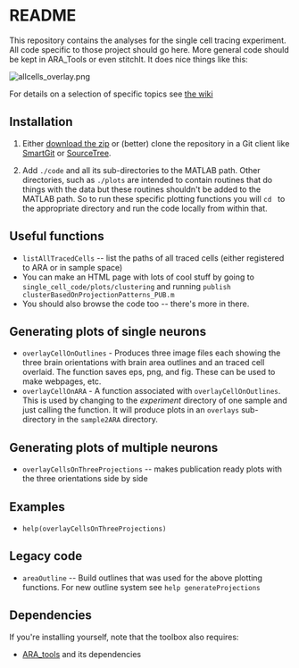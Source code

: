 # README #

This repository contains the analyses for the single cell tracing experiment. All code specific to those project should go here. More general code should be kept in ARA_Tools or even stitchIt. It does nice things like this:

![allcells_overlay.png](https://bitbucket.org/repo/n6A9az/images/604005974-allcells_overlay.png)

For details on a selection of specific topics see [the wiki](https://bitbucket.org/lasermouse/single_cell_trace_analysis/wiki/Home)

## Installation

1. Either [download the zip](https://bitbucket.org/lasermouse/single_cell_trace_analysis/downloads) or (better) clone the repository
in a Git client like [SmartGit](http://www.syntevo.com/smartgit/) or [SourceTree](https://www.sourcetreeapp.com). 

2. Add ```./code``` and all its sub-directories to the MATLAB path. Other directories, such as ```./plots``` are intended to contain routines that do things with the data but these routines shouldn't be added to the MATLAB path. So to run these specific plotting 
functions you will ```cd ``` to the appropriate directory and run the code locally from within that. 



## Useful functions
* ```listAllTracedCells``` -- list the paths of all traced cells (either registered to ARA or in sample space)
* You can make an HTML page with lots of cool stuff by going to ```single_cell_code/plots/clustering``` and running  ```publish clusterBasedOnProjectionPatterns_PUB.m```
* You should also browse the code too -- there's more in there.


## Generating plots of single neurons
* `overlayCellOnOutlines` - Produces three image files each showing the three brain orientations with brain area outlines and an traced cell overlaid.  The function saves eps, png, and fig. These can be used to make webpages, etc. 
* `overlayCellOnARA` - A function associated with `overlayCellOnOutlines`. 
This is used by changing to the *experiment* directory of one sample and just calling the function. It will produce plots in an `overlays` sub-directory in the `sample2ARA` directory.


## Generating plots of multiple neurons
* ```overlayCellsOnThreeProjections``` -- makes publication ready plots with the three orientations side by side


## Examples
* ```help(overlayCellsOnThreeProjections)```


## Legacy code
* ```areaOutline``` -- Build outlines that was used for the above plotting functions. 
For new outline system see `help generateProjections`



## Dependencies
If you're installing yourself, note that the toolbox also requires:

* [ARA_tools](https://bitbucket.org/lasermouse/ara_tools) and its dependencies